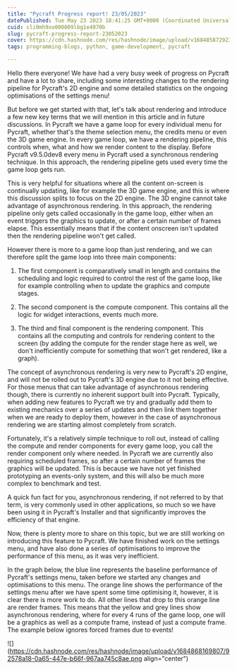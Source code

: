```yaml
---
title: "Pycraft Progress report! 23/05/2023"
datePublished: Tue May 23 2023 18:41:25 GMT+0000 (Coordinated Universal Time)
cuid: cli0mh9xo000009lbg1e4970b
slug: pycraft-progress-report-23052023
cover: https://cdn.hashnode.com/res/hashnode/image/upload/v1684858729233/ac05afaa-8996-4dce-b15d-4d1451660161.png
tags: programming-blogs, python, game-development, pycraft

---
```


Hello there everyone! We have had a very busy week of progress on Pycraft and have a lot to share, including some interesting changes to the rendering pipeline for Pycraft's 2D engine and some detailed statistics on the ongoing optimisations of the settings menu!

But before we get started with that, let's talk about rendering and introduce a few new key terms that we will mention in this article and in future discussions. In Pycraft we have a game loop for every individual menu for Pycraft, whether that's the theme selection menu, the credits menu or even the 3D game engine. In every game loop, we have a rendering pipeline, this controls when, what and how we render content to the display. Before Pycraft v9.5.0dev8 every menu in Pycraft used a synchronous rendering technique. In this approach, the rendering pipeline gets used every time the game loop gets run.

This is very helpful for situations where all the content on-screen is continually updating, like for example the 3D game engine, and this is where this discussion splits to focus on the 2D engine. The 3D engine cannot take advantage of asynchronous rendering. In this approach, the rendering pipeline only gets called occasionally in the game loop, either when an event triggers the graphics to update, or after a certain number of frames elapse. This essentially means that if the content onscreen isn't updated then the rendering pipeline won't get called.

However there is more to a game loop than just rendering, and we can therefore split the game loop into three main components:

1. The first component is comparatively small in length and contains the scheduling and logic required to control the rest of the game loop, like for example controlling when to update the graphics and compute stages.
    
2. The second component is the compute component. This contains all the logic for widget interactions, events much more.
    
3. The third and final component is the rendering component. This contains all the computing and controls for rendering content to the screen (by adding the compute for the render stage here as well, we don't inefficiently compute for something that won't get rendered, like a graph).
    

The concept of asynchronous rendering is very new to Pycraft's 2D engine, and will not be rolled out to Pycraft's 3D engine due to it not being effective. For those menus that can take advantage of asynchronous rendering though, there is currently no inherent support built into Pycraft. Typically, when adding new features to Pycraft we try and gradually add them to existing mechanics over a series of updates and then link them together when we are ready to deploy them, however in the case of asynchronous rendering we are starting almost completely from scratch.

Fortunately, it's a relatively simple technique to roll out, instead of calling the compute and render components for every game loop, you call the render component only where needed. In Pycraft we are currently also requiring scheduled frames, so after a certain number of frames the graphics will be updated. This is because we have not yet finished prototyping an events-only system, and this will also be much more complex to benchmark and test.

A quick fun fact for you, asynchronous rendering, if not referred to by that term, is very commonly used in other applications, so much so we have been using it in Pycraft's Installer and that significantly improves the efficiency of that engine.

Now, there is plenty more to share on this topic, but we are still working on introducing this feature to Pycraft. We have finished work on the settings menu, and have also done a series of optimisations to improve the performance of this menu, as it was very inefficient.

In the graph below, the blue line represents the baseline performance of Pycraft's settings menu, taken before we started any changes and optimisations to this menu. The orange line shows the performance of the settings menu after we have spent some time optimising it, however, it is clear there is more work to do. All other lines that drop to this orange line are render frames. This means that the yellow and grey lines show asynchronous rendering, where for every 4 runs of the game loop, one will be a graphics as well as a compute frame, instead of just a compute frame. The example below ignores forced frames due to events!

![](https://cdn.hashnode.com/res/hashnode/image/upload/v1684868169807/92578a18-0a65-447e-b66f-967aa745c8ae.png align="center")